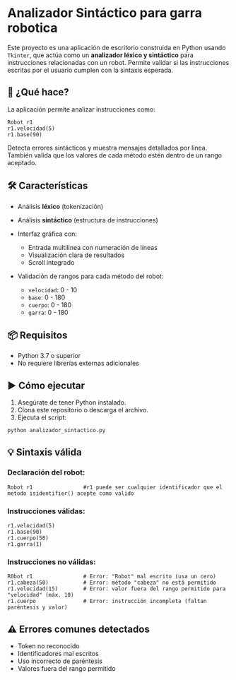 
# Analizador Sintáctico para garra robotica

Este proyecto es una aplicación de escritorio construida en Python usando `Tkinter`, que actúa como un **analizador léxico y sintáctico** para instrucciones relacionadas con un robot. Permite validar si las instrucciones escritas por el usuario cumplen con la sintaxis esperada.

## 🧠 ¿Qué hace?

La aplicación permite analizar instrucciones como:

```text
Robot r1
r1.velocidad(5)
r1.base(90)
````

Detecta errores sintácticos y muestra mensajes detallados por línea. También valida que los valores de cada método estén dentro de un rango aceptado.

## 🛠 Características

* Análisis **léxico** (tokenización)
* Análisis **sintáctico** (estructura de instrucciones)
* Interfaz gráfica con:

  * Entrada multilinea con numeración de líneas
  * Visualización clara de resultados
  * Scroll integrado
* Validación de rangos para cada método del robot:

  * `velocidad`: 0 - 10
  * `base`: 0 - 180
  * `cuerpo`: 0 - 180
  * `garra`: 0 - 180

## 📦 Requisitos

* Python 3.7 o superior
* No requiere librerías externas adicionales

## ▶️ Cómo ejecutar

1. Asegúrate de tener Python instalado.
2. Clona este repositorio o descarga el archivo.
3. Ejecuta el script:

```bash
python analizador_sintactico.py
```

## 💡 Sintaxis válida

### Declaración del robot:

```text
Robot r1                #r1 puede ser cualquier identificador que el metodo isidentifier() acepte como valido
```

### Instrucciones válidas:

```text
r1.velocidad(5)
r1.base(90)
r1.cuerpo(50)
r1.garra(1)
```

### Instrucciones no válidas:

```text
R0bot r1                # Error: "Robot" mal escrito (usa un cero)
r1.cabeza(50)           # Error: método "cabeza" no está permitido
r1.velocidad(15)        # Error: valor fuera del rango permitido para "velocidad" (máx. 10)
r1.cuerpo               # Error: instrucción incompleta (faltan paréntesis y valor)
```

## ⚠️ Errores comunes detectados

* Token no reconocido
* Identificadores mal escritos
* Uso incorrecto de paréntesis
* Valores fuera del rango permitido
